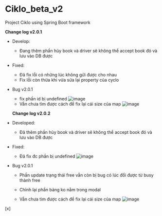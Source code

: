 # Ciklo_beta_v2
Project Ciklo using Spring Boot framework

**Change log v2.0.1**
- Develop:
  + Đang thêm phần hủy book và driver sẽ không thể accept book đó và lưu vào DB được
- Fixed:
  + Đã fix lỗi có những lúc không gửi được cho nhau
  + Fix lỗi còn thừa khi vửa sửa lại property của cyclo
- Bug v2.0.1
  + fix phần id bị undefined 
  ![image](https://user-images.githubusercontent.com/83583888/224651683-766da82e-df3f-44df-8f73-ba968e0bbb8b.png)
  + Vẫn chưa tìm được cách để fix lại cái size của map
  ![image](https://user-images.githubusercontent.com/83583888/224653084-f2750770-2c9c-414a-9eea-33a3e0bd4ce4.png)
  
  **Change log v2.0.2**
- Developed:
  + Đã thêm phần hủy book và driver sẽ không thể accept book đó và lưu vào DB được
- Fixed:
  + Đã fix đc phần bị undefined
  ![image](https://user-images.githubusercontent.com/83583888/224651683-766da82e-df3f-44df-8f73-ba968e0bbb8b.png)
- Bug v2.0.1
  + Phần update trạng thái free vẫn còn bị bug có lúc đổi được từ busy thành free
  + Chỉnh lại phần bảng ko nằm trong modal
  
  + Vẫn chưa tìm được cách để fix lại cái size của map
  ![image](https://user-images.githubusercontent.com/83583888/224653084-f2750770-2c9c-414a-9eea-33a3e0bd4ce4.png)

[x]
